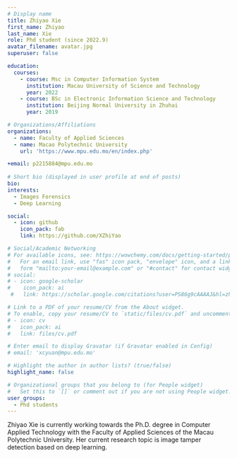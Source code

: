 ```yaml
---
# Display name
title: Zhiyao Xie
first_name: Zhiyao
last_name: Xie
role: Phd student (since 2022.9)
avatar_filename: avatar.jpg
superuser: false

education:
  courses:
    - course: Msc in Computer Information System
      institution: Macau University of Science and Technology
      year: 2022
    - course: BSc in Electronic Information Science and Technology
      institution: Beijing Normal University in Zhuhai
      year: 2019

# Organizations/Affiliations
organizations:
  - name: Faculty of Applied Sciences
  - name: Macao Polytechnic University 
    url: 'https://www.mpu.edu.mo/en/index.php'

+email: p2215884@mpu.edu.mo
 
# Short bio (displayed in user profile at end of posts)
bio:
interests:
  - Images Forensics
  - Deep Learning

social:
  - icon: github
    icon_pack: fab
    link: https://github.com/XZhiYao

# Social/Academic Networking
# For available icons, see: https://wowchemy.com/docs/getting-started/page-builder/#icons
#   For an email link, use "fas" icon pack, "envelope" icon, and a link in the
#   form "mailto:your-email@example.com" or "#contact" for contact widget.
# social:
# - icon: google-scholar
#    icon_pack: ai
 #   link: https://scholar.google.com/citations?user=PS86g9cAAAAJ&hl=zh-CN

# Link to a PDF of your resume/CV from the About widget.
# To enable, copy your resume/CV to `static/files/cv.pdf` and uncomment the lines below.
# - icon: cv
#   icon_pack: ai
#   link: files/cv.pdf

# Enter email to display Gravatar (if Gravatar enabled in Config)
# email: 'xcyuan@mpu.edu.mo'

# Highlight the author in author lists? (true/false)
highlight_name: false

# Organizational groups that you belong to (for People widget)
#   Set this to `[]` or comment out if you are not using People widget.
user_groups:
  - Phd students
---
```


Zhiyao Xie is currently working towards the Ph.D. degree in Computer Applied Technology with the Faculty of Applied Sciences of the Macau Polytechnic University. Her current research topic is image tamper detection based on deep learning.
